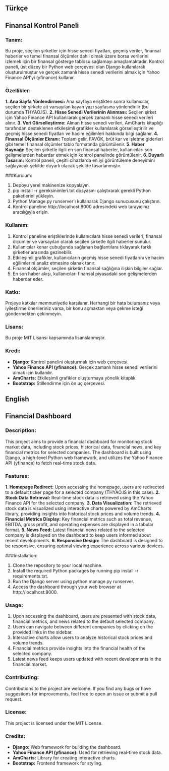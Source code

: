 ## Türkçe
## Finansal Kontrol Paneli

### Tanım:
Bu proje, seçilen şirketler için hisse senedi fiyatları, geçmiş veriler, finansal haberler ve temel finansal ölçümler dahil olmak üzere borsa verilerini izlemek için bir finansal gösterge tablosu sağlamayı amaçlamaktadır. Kontrol paneli, üst düzey bir Python web çerçevesi olan Django kullanılarak oluşturulmuştur ve gerçek zamanlı hisse senedi verilerini almak için Yahoo Finance API'yi (yfinance) kullanır.

### Özellikler:

**1. Ana Sayfa Yönlendirmesi:** Ana sayfaya eriştikten sonra kullanıcılar, seçilen bir şirkete ait varsayılan kayan yazı sayfasına yönlendirilir (bu durumda THYAO.IS).
**2. Hisse Senedi Verilerinin Alınması:** Seçilen şirket için Yahoo Finance API kullanılarak gerçek zamanlı hisse senedi verileri alınır.
**3. Veri Görselleştirme:** Alınan hisse senedi verileri, AmCharts kitaplığı tarafından desteklenen etkileşimli grafikler kullanılarak görselleştirilir ve geçmiş hisse senedi fiyatları ve hacim eğilimleri hakkında bilgi sağlanır.
**4. Finansal Ölçümler Ekranı:** Toplam gelir, FAVÖK, brüt kar ve işletme giderleri gibi temel finansal ölçümler tablo formatında görüntülenir.
**5. Haber Kaynağı:** Seçilen şirketle ilgili en son finansal haberler, kullanıcıları son gelişmelerden haberdar etmek için kontrol panelinde görüntülenir.
**6. Duyarlı Tasarım:** Kontrol paneli, çeşitli cihazlarda en iyi görüntüleme deneyimini sağlayacak şekilde duyarlı olacak şekilde tasarlanmıştır.

###Kurulum:

1. Depoyu yerel makinenize kopyalayın.
2. pip install -r gereksinimleri.txt dosyasını çalıştırarak gerekli Python paketlerini yükleyin.
3. Python Manage.py runserver'ı kullanarak Django sunucusunu çalıştırın.
4. Kontrol paneline http://localhost:8000 adresindeki web tarayıcınız aracılığıyla erişin.

### Kullanım:

1. Kontrol paneline eriştiklerinde kullanıcılara hisse senedi verileri, finansal ölçümler ve varsayılan olarak seçilen şirketle ilgili haberler sunulur.
2. Kullanıcılar kenar çubuğunda sağlanan bağlantılara tıklayarak farklı şirketler arasında gezinebilir.
3. Etkileşimli grafikler, kullanıcıların geçmiş hisse senedi fiyatlarını ve hacim eğilimlerini analiz etmesine olanak tanır.
4. Finansal ölçümler, seçilen şirketin finansal sağlığına ilişkin bilgiler sağlar.
5. En son haber akışı, kullanıcıları finansal piyasadaki son gelişmelerden haberdar eder.

### Katkı:
Projeye katkılar memnuniyetle karşılanır. Herhangi bir hata bulursanız veya iyileştirme önerileriniz varsa, bir konu açmaktan veya çekme isteği göndermekten çekinmeyin.

### Lisans:
Bu proje MIT Lisansı kapsamında lisanslanmıştır.

### Kredi:

- **Django:** Kontrol panelini oluşturmak için web çerçevesi.
- **Yahoo Finance API (yfinance):** Gerçek zamanlı hisse senedi verilerini almak için kullanılır.
- **AmCharts:** Etkileşimli grafikler oluşturmaya yönelik kitaplık.
- **Bootstrap:** Stillendirme için ön uç çerçevesi.

## English
## Financial Dashboard

### Description:
This project aims to provide a financial dashboard for monitoring stock market data, including stock prices, historical data, financial news, and key financial metrics for selected companies. The dashboard is built using Django, a high-level Python web framework, and utilizes the Yahoo Finance API (yfinance) to fetch real-time stock data.

### Features:

**1. Homepage Redirect:** Upon accessing the homepage, users are redirected to a default ticker page for a selected company (THYAO.IS in this case).
**2. Stock Data Retrieval:** Real-time stock data is retrieved using the Yahoo Finance API for the selected company.
**3. Data Visualization:** The retrieved stock data is visualized using interactive charts powered by AmCharts library, providing insights into historical stock prices and volume trends.
**4. Financial Metrics Display:** Key financial metrics such as total revenue, EBITDA, gross profit, and operating expenses are displayed in a tabular format.
**5. News Feed:** Latest financial news related to the selected company is displayed on the dashboard to keep users informed about recent developments.
**6. Responsive Design:** The dashboard is designed to be responsive, ensuring optimal viewing experience across various devices.

###Installation:

1. Clone the repository to your local machine.
2. Install the required Python packages by running pip install -r requirements.txt.
3. Run the Django server using python manage.py runserver.
4. Access the dashboard through your web browser at http://localhost:8000.

### Usage:

1. Upon accessing the dashboard, users are presented with stock data, financial metrics, and news related to the default selected company.
2. Users can navigate between different companies by clicking on the provided links in the sidebar.
3. Interactive charts allow users to analyze historical stock prices and volume trends.
4. Financial metrics provide insights into the financial health of the selected company.
5. Latest news feed keeps users updated with recent developments in the financial market.

### Contributing:
Contributions to the project are welcome. If you find any bugs or have suggestions for improvements, feel free to open an issue or submit a pull request.

### License:
This project is licensed under the MIT License.

### Credits:

- **Django:** Web framework for building the dashboard.
- **Yahoo Finance API (yfinance):** Used for retrieving real-time stock data.
- **AmCharts:** Library for creating interactive charts.
- **Bootstrap:** Frontend framework for styling.




